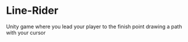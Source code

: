 # Line-Rider
Unity game where you lead your player to the finish point drawing a path with your cursor
